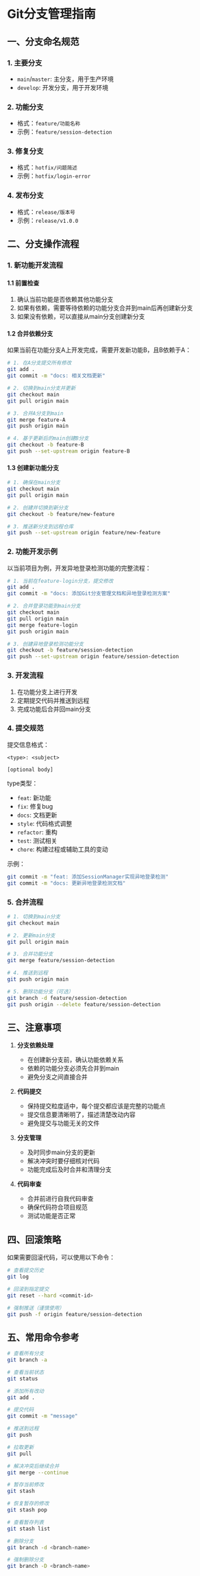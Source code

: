 # Git分支管理指南

## 一、分支命名规范

### 1. 主要分支
- `main`/`master`: 主分支，用于生产环境
- `develop`: 开发分支，用于开发环境

### 2. 功能分支
- 格式：`feature/功能名称`
- 示例：`feature/session-detection`

### 3. 修复分支
- 格式：`hotfix/问题简述`
- 示例：`hotfix/login-error`

### 4. 发布分支
- 格式：`release/版本号`
- 示例：`release/v1.0.0`

## 二、分支操作流程

### 1. 新功能开发流程

#### 1.1 前置检查
1. 确认当前功能是否依赖其他功能分支
2. 如果有依赖，需要等待依赖的功能分支合并到main后再创建新分支
3. 如果没有依赖，可以直接从main分支创建新分支

#### 1.2 合并依赖分支
如果当前在功能分支A上开发完成，需要开发新功能B，且B依赖于A：
```bash
# 1. 在A分支提交所有修改
git add .
git commit -m "docs: 相关文档更新"

# 2. 切换到main分支并更新
git checkout main
git pull origin main

# 3. 合并A分支到main
git merge feature-A
git push origin main

# 4. 基于更新后的main创建B分支
git checkout -b feature-B
git push --set-upstream origin feature-B
```

#### 1.3 创建新功能分支
```bash
# 1. 确保在main分支
git checkout main
git pull origin main

# 2. 创建并切换到新分支
git checkout -b feature/new-feature

# 3. 推送新分支到远程仓库
git push --set-upstream origin feature/new-feature
```

### 2. 功能开发示例
以当前项目为例，开发异地登录检测功能的完整流程：

```bash
# 1. 当前在feature-login分支，提交修改
git add .
git commit -m "docs: 添加Git分支管理文档和异地登录检测方案"

# 2. 合并登录功能到main分支
git checkout main
git pull origin main
git merge feature-login
git push origin main

# 3. 创建异地登录检测功能分支
git checkout -b feature/session-detection
git push --set-upstream origin feature/session-detection
```

### 3. 开发流程
1. 在功能分支上进行开发
2. 定期提交代码并推送到远程
3. 完成功能后合并回main分支

### 4. 提交规范
提交信息格式：
```
<type>: <subject>

[optional body]
```

type类型：
- `feat`: 新功能
- `fix`: 修复bug
- `docs`: 文档更新
- `style`: 代码格式调整
- `refactor`: 重构
- `test`: 测试相关
- `chore`: 构建过程或辅助工具的变动

示例：
```bash
git commit -m "feat: 添加SessionManager实现异地登录检测"
git commit -m "docs: 更新异地登录检测文档"
```

### 5. 合并流程
```bash
# 1. 切换到main分支
git checkout main

# 2. 更新main分支
git pull origin main

# 3. 合并功能分支
git merge feature/session-detection

# 4. 推送到远程
git push origin main

# 5. 删除功能分支（可选）
git branch -d feature/session-detection
git push origin --delete feature/session-detection
```

## 三、注意事项

1. **分支依赖处理**
   - 在创建新分支前，确认功能依赖关系
   - 依赖的功能分支必须先合并到main
   - 避免分支之间直接合并

2. **代码提交**
   - 保持提交粒度适中，每个提交都应该是完整的功能点
   - 提交信息要清晰明了，描述清楚改动内容
   - 避免提交与功能无关的文件

3. **分支管理**
   - 及时同步main分支的更新
   - 解决冲突时要仔细核对代码
   - 功能完成后及时合并和清理分支

4. **代码审查**
   - 合并前进行自我代码审查
   - 确保代码符合项目规范
   - 测试功能是否正常

## 四、回滚策略

如果需要回滚代码，可以使用以下命令：

```bash
# 查看提交历史
git log

# 回滚到指定提交
git reset --hard <commit-id>

# 强制推送（谨慎使用）
git push -f origin feature/session-detection
```

## 五、常用命令参考

```bash
# 查看所有分支
git branch -a

# 查看当前状态
git status

# 添加所有改动
git add .

# 提交代码
git commit -m "message"

# 推送到远程
git push

# 拉取更新
git pull

# 解决冲突后继续合并
git merge --continue

# 暂存当前修改
git stash

# 恢复暂存的修改
git stash pop

# 查看暂存列表
git stash list

# 删除分支
git branch -d <branch-name>

# 强制删除分支
git branch -D <branch-name>
``` 